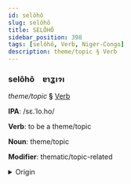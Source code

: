 ```yaml
---
id: selôhô
slug: selôhô
title: SELÔHÔ
sidebar_position: 398
tags: [selôhô, Verb, Niger-Congo]
description: theme/topic § Verb
---
```


### selôhô&emsp;<span kind="abugida">ɐɿʓıɂı</span>

*theme/topic* **§** [Verb](../../tags/Verb)

**IPA**: /sɛ.ˈlo.ho/

**Verb**: to be a theme/topic

**Noun**: theme/topic

**Modifier**: thematic/topic-related

<details>
    <summary>Origin</summary>
    Sesotho sehlooho /seɬoːɦɔ/<br/>
    <em>Niger-Congo Language Family</em>
</details>